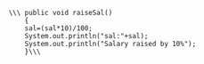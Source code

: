 
             \\\ public void raiseSal()
                 {
                 sal=(sal*10)/100;
                 System.out.println("sal:"+sal);
                 System.out.println("Salary raised by 10%");
                 }\\\
                 
